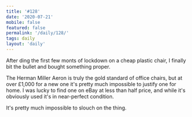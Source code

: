 ```yaml
---
title: '#128'
date: '2020-07-21'
mobile: false
featured: false
permalink: '/daily/128/'
tags: daily
layout: 'daily'
---
```


After ding the first few monts of lockdown on a cheap plastic chair, I finally bit the bullet and bought something proper.

The Herman Miller Aeron is truly the gold standard of office chairs, but at over £1,000 for a new one it's pretty much impossible to justify one for home. I was lucky to find one on eBay at less than half price, and while it's obviously used it's in near-perfect condition.

It's pretty much impossible to slouch on the thing.
